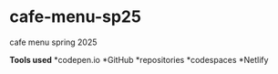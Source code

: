 # cafe-menu-sp25
cafe menu spring 2025

**Tools used**
*codepen.io
*GitHub
    *repositories
    *codespaces
*Netlify
